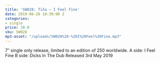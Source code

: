 ```yaml
---
title: 'SW028: Tiña – I Feel Fine'
date: 2019-06-26 10:39:00 Z
categories:
- single
price: 10.0
sku: SW028
mp3-asset: "/uploads/SW028%20-%20I%20Feel%20Fine.mp3"
---
```


7″ single only release, limited to an edition of 250 worldwide.
A side: I Feel Fine
B side: Dicks In The Dub
Released 3rd May 2019